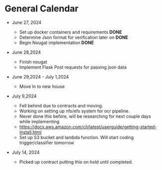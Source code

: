 # General Calendar

- June 27, 2024
  - Set up docker containers and requirements **DONE**
  - Determine Json format for verification later on  **DONE**
  - Begin Nougat implementation  **DONE**

- June 28,2024
  - Finish nougat
  - Implement Flask Post requests for passing json data

- June 29,2024 - July 1,2024
  - Move In to new house

- July 9,2024
  - Fell behind due to contracts and moving.
  - Working on setting up nfs/efs system for ocr pipeline.
  - Never done this before, will be researching for next couple days while implementing
  - <https://docs.aws.amazon.com/cli/latest/userguide/getting-started-install.html>
  - Set up S3 bucket and lambda function. Will start coding trigger/classifier tomorrow


- July 14, 2024
  - Picked up contract putting this on hold until completed.
